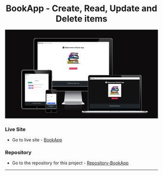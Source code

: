 <h1 align="center"> BookApp - Create, Read, Update and Delete items</h1>
<img src="./images-readme/adaptability-size.png" alt="BookApp on a variety of screen sizes" />

### Live Site

- Go to live site - [BookApp](https://net8-api-d3f72ab7e8a4.herokuapp.com/)

### Repository

- Go to the repository for this project - [Repository-BookApp](https://github.com/Askeran17/book-app-angular18-net8)

---


